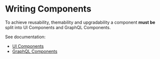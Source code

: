 # Writing Components

To achieve reusability, themability and upgradability a component **must be**
split into UI Components and GraphQL Components.

See documentation:

- [UI Components](./writing-ui-components.md)
- [GraphQL Components](./writing-graphql-components.md)
